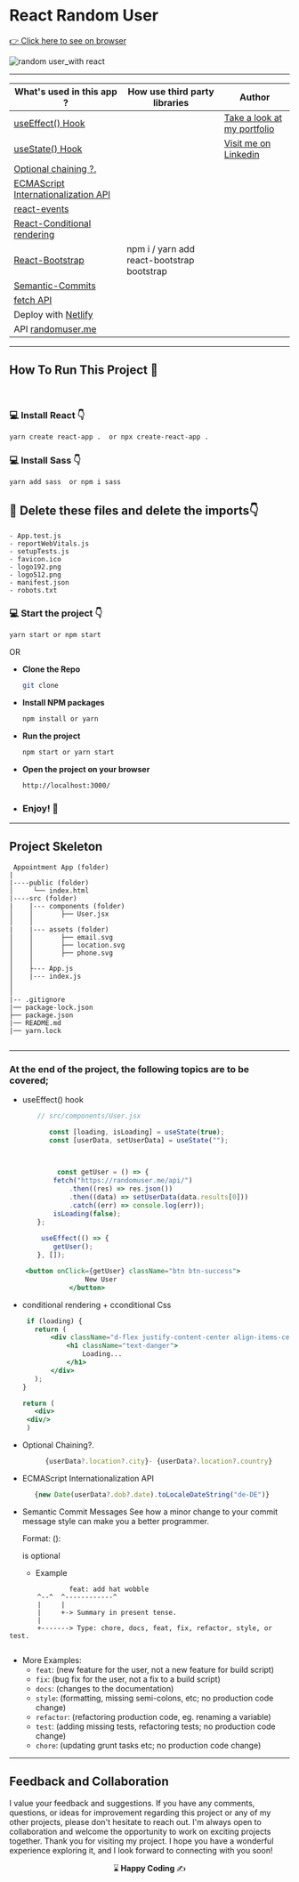 # React Random User

[:point_right: Click here to see on browser](https://random-user-with-react-v1.netlify.app/)

![random user_with react](https://github.com/kaplanh/ReactRandomUser/assets/101884444/3ecc4597-20e1-4bbb-b326-7b50bdeec34f)

---

| **What's used in this app ?**                                                           | **How use third party libraries**          | **Author**                                                                       |
| -------------------------------------------------------------------------------- | ------------------------------------------ | -------------------------------------------------------------------------------- |
| [useEffect() Hook](https://react.dev/reference/react/useEffect) |                 | [Take a look at my portfolio](https://kaplanh.github.io/Portfolio_with_CssFlex/) |
| [useState() Hook](https://react.dev/learn#using-hooks)                                  |                                 | [Visit me on Linkedin](https://www.linkedin.com/in/kaplan-h/)                    |
| [Optional chaining ?.](https://developer.mozilla.org/en-US/docs/Web/JavaScript/Reference/Operators/Optional_chaining)                           |                                            |                    |
| [ECMAScript Internationalization API](https://developer.mozilla.org/en-US/docs/Web/JavaScript/Reference/Global_Objects/Intl)                           |                                            |                    |
| [react-events](https://react.dev/learn#responding-to-events)                           |                                            |                    |
| [React-Conditional rendering](https://react.dev/learn#conditional-rendering)            |                                            |     |                                      
| [React-Bootstrap](https://react-bootstrap.netlify.app/)                                 | npm i / yarn add react-bootstrap bootstrap |                                                                        |
| [Semantic-Commits](https://gist.github.com/joshbuchea/6f47e86d2510bce28f8e7f42ae84c716) |                                            |                                                                        |
| [fetch API](https://developer.mozilla.org/en-US/docs/Web/API/Fetch_API/Using_Fetch) |                                            |                                                                        |
| Deploy with [Netlify](https://app.netlify.com/teams/kaplanh/sites)                                      |                                            |                                                       |
|API [randomuser.me](https://randomuser.me/api/)                                      |                                            |                                                       |

---

## How To Run This Project 🚀

<br/>

### 💻 Install React 👇

```bash
yarn create react-app .  or npx create-react-app .
```

### 💻 Install Sass 👇

```bash
yarn add sass  or npm i sass
```

## 🔴 Delete these files and delete the imports👇

    - App.test.js
    - reportWebVitals.js
    - setupTests.js
    - favicon.ico
    - logo192.png
    - logo512.png
    - manifest.json
    - robots.txt

### 💻 Start the project 👇

```bash
yarn start or npm start
```

OR

-   <strong>Clone the Repo</strong>

    ```sh
    git clone
    ```

-   <strong>Install NPM packages</strong>

    ```sh
    npm install or yarn
    ```

-   <strong>Run the project</strong>

    ```sh
    npm start or yarn start
    ```

-   <strong>Open the project on your browser</strong>

    ```sh
    http://localhost:3000/
    ```

-   ### <strong>Enjoy! 🎉</strong>

---

## Project Skeleton

```
 Appointment App (folder)
|
|----public (folder)
│     └── index.html
|----src (folder)
|    |--- components (folder)
│    │       ├── User.jsx
│    │
|    |--- assets (folder)
│    │       ├── email.svg
│    │       ├── location.svg
│    │       ├── phone.svg
│    │
│    ├--- App.js
│    |--- index.js
│
│
|-- .gitignore
|── package-lock.json
├── package.json
|── README.md
|── yarn.lock


```

---

### At the end of the project, the following topics are to be covered;

- useEffect() hook

 ```jsx
        // src/components/User.jsx

           const [loading, isLoading] = useState(true);
           const [userData, setUserData] = useState("");


    
             const getUser = () => {
            fetch("https://randomuser.me/api/")
                .then((res) => res.json())
                .then((data) => setUserData(data.results[0]))
                .catch((err) => console.log(err));
            isLoading(false);
        };
    
         useEffect(() => {
            getUser();
        }, []);

     <button onClick={getUser} className="btn btn-success">
                    New User
                </button>

```

- conditional rendering + cconditional Css

     ```jsx
      if (loading) {
        return (
            <div className="d-flex justify-content-center align-items-center" style={{ height: "100vh" }}>
                <h1 className="text-danger">
                    Loading...
                </h1>
            </div>
        );
    }

   return (
        <div>
      <div/>
      )
  ```

- Optional Chaining?.

```jsx
         {userData?.location?.city}- {userData?.location?.country}
```

- ECMAScript Internationalization API 
    ```jsx
       {new Date(userData?.dob?.date).toLocaleDateString("de-DE")}
    ```

- Semantic Commit Messages
    See how a minor change to your commit message style can make you a better programmer.

    Format: <type>(<scope>): <subject>

    <scope> is optional

    -   Example

 ```
                feat: add hat wobble
        ^--^  ^------------^
        |     |
        |     +-> Summary in present tense.
        |
        +-------> Type: chore, docs, feat, fix, refactor, style, or test.
    
```
 - More Examples:
    -   `feat`: (new feature for the user, not a new feature for build script)
    -   `fix`: (bug fix for the user, not a fix to a build script)
    -   `docs`: (changes to the documentation)
    -   `style`: (formatting, missing semi-colons, etc; no production code change)
    -   `refactor`: (refactoring production code, eg. renaming a variable)
    -   `test`: (adding missing tests, refactoring tests; no production code change)
    -   `chore`: (updating grunt tasks etc; no production code change)


---

## Feedback and Collaboration

I value your feedback and suggestions. If you have any comments, questions, or ideas for improvement regarding this project or any of my other projects, please don't hesitate to reach out.
I'm always open to collaboration and welcome the opportunity to work on exciting projects together.
Thank you for visiting my project. I hope you have a wonderful experience exploring it, and I look forward to connecting with you soon!

<p align="center"> ⌛<strong> Happy Coding </strong> ✍ </p>
